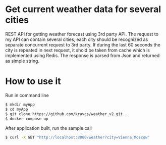 # Get current weather data for several cities

REST API for getting weather forecast using 3rd party API. The request to my API can contain several cities, each city should be recognized as separate concurrent request to 3rd party. If during the last 60 seconds the city is repeated in next request, it shold be taken from cache which is implemented using Redis. The response is parsed from Json and returned as simple string.

# How to use it

Run in command line

```bash
$ mkdir myApp
$ cd myApp
$ git clone https://github.com/kravcs/weather_v2.git .
$ docker-compose up
```

After application built, run the sample call

```bash
$ curl -X GET "http://localhost:8000/weather?city=Vienna,Moscow"
```
